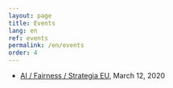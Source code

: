 ```yaml
---
layout: page
title: Events
lang: en
ref: events
permalink: /en/events
order: 4
---
```


- [AI / Fairness / Strategia EU](/en/ai-fairness-strategia-eu), March 12, 2020
